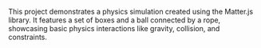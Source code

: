 
This project demonstrates a physics simulation created using the Matter.js library. It features a set of boxes and a ball connected by a rope, showcasing basic physics interactions like gravity, collision, and constraints.
